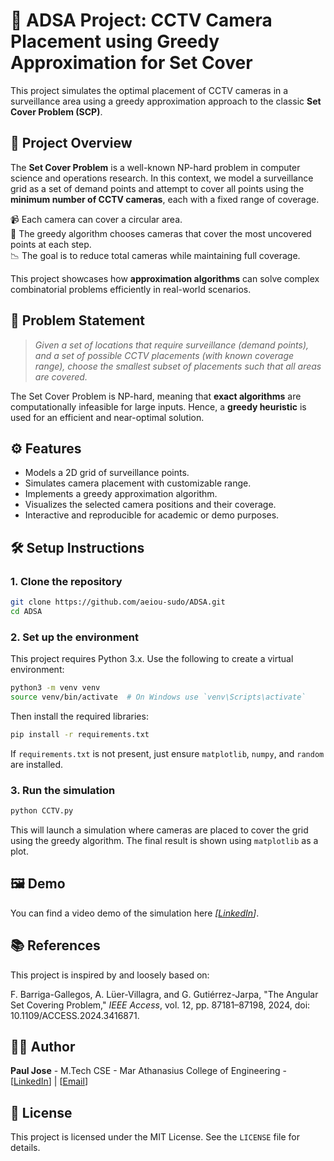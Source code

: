# 🔐 ADSA Project: CCTV Camera Placement using Greedy Approximation for Set Cover

This project simulates the optimal placement of CCTV cameras in a surveillance area using a greedy approximation approach to the classic **Set Cover Problem (SCP)**.

## 📌 Project Overview

The **Set Cover Problem** is a well-known NP-hard problem in computer science and operations research. In this context, we model a surveillance grid as a set of demand points and attempt to cover all points using the **minimum number of CCTV cameras**, each with a fixed range of coverage.

📹 Each camera can cover a circular area.  
🧠 The greedy algorithm chooses cameras that cover the most uncovered points at each step.  
📉 The goal is to reduce total cameras while maintaining full coverage.

This project showcases how **approximation algorithms** can solve complex combinatorial problems efficiently in real-world scenarios.

## 🧠 Problem Statement

> _Given a set of locations that require surveillance (demand points), and a set of possible CCTV placements (with known coverage range), choose the smallest subset of placements such that all areas are covered._

The Set Cover Problem is NP-hard, meaning that **exact algorithms** are computationally infeasible for large inputs. Hence, a **greedy heuristic** is used for an efficient and near-optimal solution.

## ⚙️ Features

- Models a 2D grid of surveillance points.
- Simulates camera placement with customizable range.
- Implements a greedy approximation algorithm.
- Visualizes the selected camera positions and their coverage.
- Interactive and reproducible for academic or demo purposes.

## 🛠️ Setup Instructions

### 1. Clone the repository

```bash
git clone https://github.com/aeiou-sudo/ADSA.git
cd ADSA
```

### 2. Set up the environment
This project requires Python 3.x. Use the following to create a virtual environment:

```bash
python3 -m venv venv
source venv/bin/activate  # On Windows use `venv\Scripts\activate`
```

Then install the required libraries:

```bash
pip install -r requirements.txt
```

If `requirements.txt` is not present, just ensure `matplotlib`, `numpy`, and `random` are installed.

### 3. Run the simulation

```bash
python CCTV.py
```

This will launch a simulation where cameras are placed to cover the grid using the greedy algorithm. The final result is shown using `matplotlib` as a plot.

## 🖼️ Demo
You can find a video demo of the simulation here *[[LinkedIn](https://www.linkedin.com/in/paul-jose-016)]*.

## 📚 References
This project is inspired by and loosely based on:

F. Barriga-Gallegos, A. Lüer-Villagra, and G. Gutiérrez-Jarpa, "The Angular Set Covering Problem," *IEEE Access*, vol. 12, pp. 87181–87198, 2024, doi: 10.1109/ACCESS.2024.3416871.

## 🙋‍♂️ Author
**Paul Jose** - M.Tech CSE - Mar Athanasius College of Engineering - [[LinkedIn](https://www.linkedin.com/in/paul-jose-016)] | [[Email](pauljose513@gmail.com)]

## 📄 License
This project is licensed under the MIT License. See the `LICENSE` file for details.